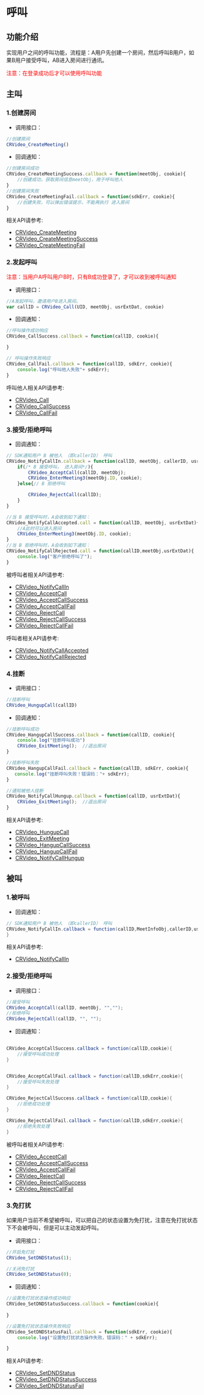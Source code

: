 # 呼叫

## 功能介绍

实现用户之间的呼叫功能，流程是：A用户先创建一个房间，然后呼叫B用户，如果B用户接受呼叫，AB进入房间进行通讯。

<font color="#FF0000">注意：在登录成功后才可以使用呼叫功能</font>


## 主叫

<h3 id=creat>1.创建房间</h3>

- 调用接口：

```js
//创建房间
CRVideo_CreateMeeting()
```

- 回调通知：

```js
//创建房间成功
CRVideo_CreateMeetingSuccess.callback = function(meetObj, cookie){
    //创建成功，获取房间信息meetObj，用于呼叫他人
}
//创建房间失败
CRVideo_CreateMeetingFail.callback = function(sdkErr, cookie){
    //创建失败，可以弹出错误提示，不能再执行 进入房间
}
```

 相关API请参考:
* [CRVideo_CreateMeeting](API.md#CRVideo_CreateMeeting)
* [CRVideo_CreateMeetingSuccess](API.md#CRVideo_CreateMeetingSuccess)
* [CRVideo_CreateMeetingFail](API.md#CRVideo_CreateMeetingFail)


<h3 id=startCall>2.发起呼叫</h3>

<font color="#FF0000">注意：当用户A呼叫用户B时，只有B成功登录了，才可以收到被呼叫通知</font>  
      

- 调用接口：

```js
//A发起呼叫，邀请用户B进入房间。
var callID = CRVideo_Call(UID, meetObj, usrExtDat, cookie)
```

- 回调通知：

```js
//呼叫操作成功响应
CRVideo_CallSuccess.callback = function(callID, cookie){

}

// 呼叫操作失败响应
CRVideo_CallFail.callback = function(callID, sdkErr, cookie){
    console.log("呼叫他人失败"+ sdkErr);
}
```


呼叫他人相关API请参考:
* [CRVideo_Call](API.md#CRVideo_Call)
* [CRVideo_CallSuccess](API.md#CRVideo_CallSuccess)
* [CRVideo_CallFail](API.md#CRVideo_CallFail)



<h3 id=accept>3.接受/拒绝呼叫</h3>


- 回调通知：

```js
// SDK通知用户 B 被他人 （即callerID） 呼叫
CRVideo_NotifyCallIn.callback = function(callID, meetObj, callerID, usrExtDat){
    if(/* B 接受呼叫， 进入房间*/){
        CRVideo_AcceptCall(callID, meetObj);
        CRVideo_EnterMeeting3(meetObj.ID, cookie);
    }else{// B 拒绝呼叫

        CRVideo_RejectCall(callID);
    }
}
```

```js
//当 B 接受呼叫时，A会收到如下通知：
CRVideo_NotifyCallAccepted.call = function(callID, meetObj, usrExtDat){
    //A此时可以进入房间
    CRVideo_EnterMeeting3(meetObj.ID, cookie);
}
//当 B 拒绝呼叫时，A会收到如下通知：
CRVideo_NotifyCallRejected.call = function(callID,meetObj,usrExtDat){
    console.log("客户拒绝呼叫了");
}
```

被呼叫者相关API请参考:
* [CRVideo_NotifyCallIn](API.md#CRVideo_NotifyCallIn)
* [CRVideo_AcceptCall](API.md#CRVideo_AcceptCall)
* [CRVideo_AcceptCallSuccess](API.md#CRVideo_AcceptCallSuccess)
* [CRVideo_AcceptCallFail](API.md#CRVideo_AcceptCallFail)
* [CRVideo_RejectCall](API.md#CRVideo_RejectCall)
* [CRVideo_RejectCallSuccess](API.md#CRVideo_RejectCallSuccess)
* [CRVideo_RejectCallFail](API.md#CRVideo_RejectCallFail)

呼叫者相关API请参考:
* [CRVideo_NotifyCallAccepted](API.md#CRVideo_NotifyCallAccepted)
* [CRVideo_NotifyCallRejected](API.md#CRVideo_NotifyCallRejected)


<h3 id=hangup>4.挂断</h3>

- 调用接口：

```js
//挂断呼叫
CRVideo_HungupCall(callID)
```

- 回调通知：

```js
//挂断呼叫成功
CRVideo_HangupCallSuccess.callback = function(callID, cookie){
    console.log("挂断呼叫成功")
    CRVideo_ExitMeeting();  //退出房间
}

//挂断呼叫失败
CRVideo_HangupCallFail.callback = function(callID, sdkErr, cookie){
   console.log("挂断呼叫失败！错误码："+ sdkErr);
}

//通知被他人挂断
CRVideo_NotifyCallHungup.callback = function(callID, usrExtDat){
    CRVideo_ExitMeeting();  //退出房间
}

```

相关API请参考:
   - [CRVideo_HungupCall](API.md#CRVideo_HungupCall)   
   - [CRVideo_ExitMeeting](API.md#CRVideo_ExitMeeting)
   - [CRVideo_HangupCallSuccess](API.md#CRVideo_HangupCallSuccess)
   - [CRVideo_HangupCallFail](API.md#CRVideo_HangupCallFail)
   - [CRVideo_NotifyCallHungup](API.md#CRVideo_NotifyCallHungup)



## 被叫

<h3 id=called>1.被呼叫</h3>

- 回调通知：

```csharp
// SDK通知用户 B 被他人 （即callerID） 呼叫
CRVideo_NotifyCallIn.callback = function(callID,MeetInfoObj,callerID,userExtDat){
}
```

相关API请参考:
* [CRVideo_NotifyCallIn](API.md#CRVideo_NotifyCallIn)


<h3 id=accept_rehect_Call>2.接受/拒绝呼叫</h3>

- 调用接口： 

```csharp
//接受呼叫
CRVideo_AcceptCall(callID, meetObj, "","");
//拒绝呼叫
CRVideo_RejectCall(callID, "", "");
```

- 回调通知：

```csharp
 
CRVideo_AcceptCallSuccess.callback = function(callID,cookie){
	//接受呼叫成功处理
}


CRVideo_AcceptCallFail.callback = function(callID,sdkErr,cookie){
	//接受呼叫失败处理
}

CRVideo_RejectCallSuccess.callback = function(callID,cookie){
	//拒绝成功处理
}

CRVideo_RejectCallFail.callback = function(callID,sdkErr,cookie){
	//拒绝失败处理
}

```

被呼叫者相关API请参考:
* [CRVideo_AcceptCall](API.md#CRVideo_AcceptCall)
* [CRVideo_AcceptCallSuccess](API.md#CRVideo_AcceptCallSuccess)
* [CRVideo_AcceptCallFail](API.md#CRVideo_AcceptCallFail)
* [CRVideo_RejectCall](API.md#CRVideo_RejectCall)
* [CRVideo_RejectCallSuccess](API.md#CRVideo_RejectCallSuccess)
* [CRVideo_RejectCallFail](API.md#CRVideo_RejectCallFail)


<h3 id=DND>3.免打扰</h3>


如果用户当前不希望被呼叫，可以把自己的状态设置为免打扰，注意在免打扰状态下不会被呼叫，但是可以主动发起呼叫。

- 调用接口：

```js
//开启免打扰
CRVideo_SetDNDStatus(1);

//关闭免打扰
CRVideo_SetDNDStatus(0);

```

- 回调通知：

```js
//设置免打扰状态操作成功响应
CRVideo_SetDNDStatusSuccess.callback = function(cookie){
     
}

//设置免打扰状态操作失败响应
CRVideo_SetDNDStatusFail.callback = function(sdkErr, cookie){
    console.log("设置免打扰状态操作失败，错误码：" + sdkErr);

}
```

相关API请参考:
   - [CRVideo_SetDNDStatus](API.md#CRVideo_SetDNDStatus)
   - [CRVideo_SetDNDStatusSuccess](API.md#CRVideo_SetDNDStatusSuccess) 
   - [CRVideo_SetDNDStatusFail](API.md#CRVideo_SetDNDStatusFail) 

